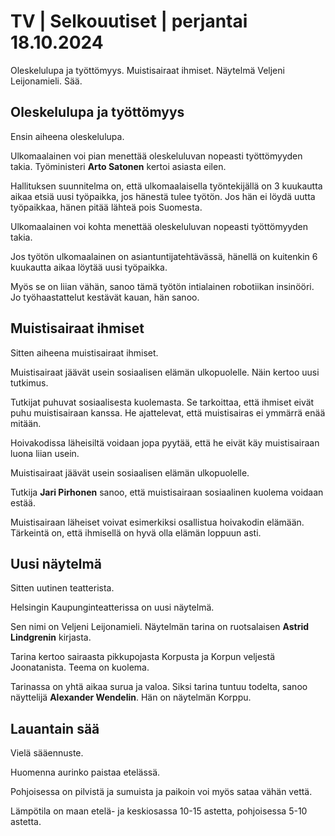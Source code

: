 # TV \| Selkouutiset \| perjantai 18.10.2024

Oleskelulupa ja työttömyys. Muistisairaat ihmiset. Näytelmä Veljeni Leijonamieli. Sää.

## Oleskelulupa ja työttömyys

Ensin aiheena oleskelulupa.

Ulkomaalainen voi pian menettää oleskeluluvan nopeasti työttömyyden takia. Työministeri **Arto Satonen** kertoi asiasta eilen.

Hallituksen suunnitelma on, että ulkomaalaisella työntekijällä on 3 kuukautta aikaa etsiä uusi työpaikka, jos hänestä tulee työtön. Jos hän ei löydä uutta työpaikkaa, hänen pitää lähteä pois Suomesta.

Ulkomaalainen voi kohta menettää oleskeluluvan nopeasti työttömyyden takia.

Jos työtön ulkomaalainen on asiantuntijatehtävässä, hänellä on kuitenkin 6 kuukautta aikaa löytää uusi työpaikka.

Myös se on liian vähän, sanoo tämä työtön intialainen robotiikan insinööri. Jo työhaastattelut kestävät kauan, hän sanoo.

## Muistisairaat ihmiset

Sitten aiheena muistisairaat ihmiset.

Muistisairaat jäävät usein sosiaalisen elämän ulkopuolelle. Näin kertoo uusi tutkimus.

Tutkijat puhuvat sosiaalisesta kuolemasta. Se tarkoittaa, että ihmiset eivät puhu muistisairaan kanssa. He ajattelevat, että muistisairas ei ymmärrä enää mitään.

Hoivakodissa läheisiltä voidaan jopa pyytää, että he eivät käy muistisairaan luona liian usein.

Muistisairaat jäävät usein sosiaalisen elämän ulkopuolelle.

Tutkija **Jari Pirhonen** sanoo, että muistisairaan sosiaalinen kuolema voidaan estää.

Muistisairaan läheiset voivat esimerkiksi osallistua hoivakodin elämään. Tärkeintä on, että ihmisellä on hyvä olla elämän loppuun asti.

## Uusi näytelmä

Sitten uutinen teatterista.

Helsingin Kaupunginteatterissa on uusi näytelmä.

Sen nimi on Veljeni Leijonamieli. Näytelmän tarina on ruotsalaisen **Astrid Lindgrenin** kirjasta.

Tarina kertoo sairaasta pikkupojasta Korpusta ja Korpun veljestä Joonatanista. Teema on kuolema.

Tarinassa on yhtä aikaa surua ja valoa. Siksi tarina tuntuu todelta, sanoo näyttelijä **Alexander Wendelin**. Hän on näytelmän Korppu.

## Lauantain sää

Vielä sääennuste.

Huomenna aurinko paistaa etelässä.

Pohjoisessa on pilvistä ja sumuista ja paikoin voi myös sataa vähän vettä.

Lämpötila on maan etelä- ja keskiosassa 10-15 astetta, pohjoisessa 5-10 astetta.

